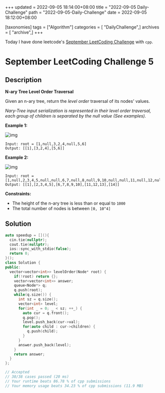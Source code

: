 +++
updated = 2022-09-05 18:14:00+08:00
title = "2022-09-05 Daily-Challenge"
path = "2022-09-05-Daily-Challenge"
date = 2022-09-05 18:12:00+08:00

[taxonomies]
tags = ["Algorithm"]
categories = [ "DailyChallenge",]
archives = [ "archive",]
+++

Today I have done leetcode's [September LeetCoding Challenge](https://leetcode.com/problems/n-ary-tree-level-order-traversal/) with `cpp`.

<!-- more -->

# September LeetCoding Challenge 5

## Description

**N-ary Tree Level Order Traversal**

Given an n-ary tree, return the *level order* traversal of its nodes' values.

*Nary-Tree input serialization is represented in their level order traversal, each group of children is separated by the null value (See  examples).*

 

**Example 1:**

![img](https://assets.leetcode.com/uploads/2018/10/12/narytreeexample.png)

```
Input: root = [1,null,3,2,4,null,5,6]
Output: [[1],[3,2,4],[5,6]]
```

**Example 2:**

![img](https://assets.leetcode.com/uploads/2019/11/08/sample_4_964.png)

```
Input: root = [1,null,2,3,4,5,null,null,6,7,null,8,null,9,10,null,null,11,null,12,null,13,null,null,14]
Output: [[1],[2,3,4,5],[6,7,8,9,10],[11,12,13],[14]]
```

 

**Constraints:**

- The height of the n-ary tree is less than or equal to `1000`
- The total number of nodes is between `[0, 10^4]`

## Solution

``` cpp
auto speedup = [](){
  cin.tie(nullptr);
  cout.tie(nullptr);
  ios::sync_with_stdio(false);
  return 0;
}();
class Solution {
public:
  vector<vector<int>> levelOrder(Node* root) {
    if(!root) return {};
    vector<vector<int>> answer;
    queue<Node*> q;
    q.push(root);
    while(q.size()) {
      int sz = q.size();
      vector<int> level;
      for(int _ = 0; _ < sz; ++_) {
        auto cur = q.front();
        q.pop();
        level.push_back(cur->val);
        for(auto child : cur->children) {
          q.push(child);
        }
      }
      answer.push_back(level);
    }
    return answer;
  }
};

// Accepted
// 38/38 cases passed (20 ms)
// Your runtime beats 86.78 % of cpp submissions
// Your memory usage beats 34.23 % of cpp submissions (11.9 MB)
```
